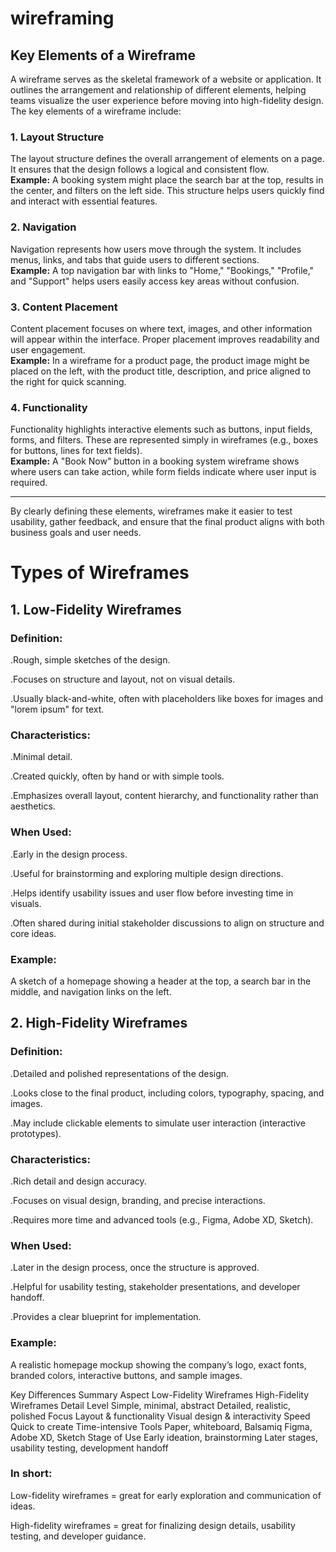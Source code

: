 # wireframing
## Key Elements of a Wireframe

A wireframe serves as the skeletal framework of a website or application. It outlines the arrangement and relationship of different elements, helping teams visualize the user experience before moving into high-fidelity design. The key elements of a wireframe include:

### 1. Layout Structure
The layout structure defines the overall arrangement of elements on a page. It ensures that the design follows a logical and consistent flow.  
**Example:** A booking system might place the search bar at the top, results in the center, and filters on the left side. This structure helps users quickly find and interact with essential features.

### 2. Navigation
Navigation represents how users move through the system. It includes menus, links, and tabs that guide users to different sections.  
**Example:** A top navigation bar with links to "Home," "Bookings," "Profile," and "Support" helps users easily access key areas without confusion.

### 3. Content Placement
Content placement focuses on where text, images, and other information will appear within the interface. Proper placement improves readability and user engagement.  
**Example:** In a wireframe for a product page, the product image might be placed on the left, with the product title, description, and price aligned to the right for quick scanning.

### 4. Functionality
Functionality highlights interactive elements such as buttons, input fields, forms, and filters. These are represented simply in wireframes (e.g., boxes for buttons, lines for text fields).  
**Example:** A "Book Now" button in a booking system wireframe shows where users can take action, while form fields indicate where user input is required.

---

By clearly defining these elements, wireframes make it easier to test usability, gather feedback, and ensure that the final product aligns with both business goals and user needs.

# Types of Wireframes

## 1. Low-Fidelity Wireframes

### Definition:

.Rough, simple sketches of the design.

.Focuses on structure and layout, not on visual details.

.Usually black-and-white, often with placeholders like boxes for images and "lorem ipsum" for text.

### Characteristics:

.Minimal detail.

.Created quickly, often by hand or with simple tools.

.Emphasizes overall layout, content hierarchy, and functionality rather than aesthetics.

### When Used:

.Early in the design process.

.Useful for brainstorming and exploring multiple design directions.

.Helps identify usability issues and user flow before investing time in visuals.

.Often shared during initial stakeholder discussions to align on structure and core ideas.

### Example:
A sketch of a homepage showing a header at the top, a search bar in the middle, and navigation links on the left.

## 2. High-Fidelity Wireframes

### Definition:

.Detailed and polished representations of the design.

.Looks close to the final product, including colors, typography, spacing, and images.

.May include clickable elements to simulate user interaction (interactive prototypes).

### Characteristics:

.Rich detail and design accuracy.

.Focuses on visual design, branding, and precise interactions.

.Requires more time and advanced tools (e.g., Figma, Adobe XD, Sketch).

### When Used:

.Later in the design process, once the structure is approved.

.Helpful for usability testing, stakeholder presentations, and developer handoff.

.Provides a clear blueprint for implementation.

### Example:
A realistic homepage mockup showing the company’s logo, exact fonts, branded colors, interactive buttons, and sample images.

Key Differences Summary
Aspect	Low-Fidelity Wireframes	High-Fidelity Wireframes
Detail Level	Simple, minimal, abstract	Detailed, realistic, polished
Focus	Layout & functionality	Visual design & interactivity
Speed	Quick to create	Time-intensive
Tools	Paper, whiteboard, Balsamiq	Figma, Adobe XD, Sketch
Stage of Use	Early ideation, brainstorming	Later stages, usability testing, development handoff

### In short:

Low-fidelity wireframes = great for early exploration and communication of ideas.

High-fidelity wireframes = great for finalizing design details, usability testing, and developer guidance.

